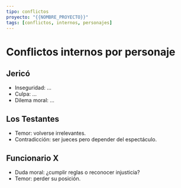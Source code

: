 ```yaml
---
tipo: conflictos
proyecto: "{{NOMBRE_PROYECTO}}"
tags: [conflictos, internos, personajes]
---
```


# Conflictos internos por personaje

## Jericó
- Inseguridad: …
- Culpa: …
- Dilema moral: …

## Los Testantes
- Temor: volverse irrelevantes.  
- Contradicción: ser jueces pero depender del espectáculo.  

## Funcionario X
- Duda moral: ¿cumplir reglas o reconocer injusticia?  
- Temor: perder su posición.  
